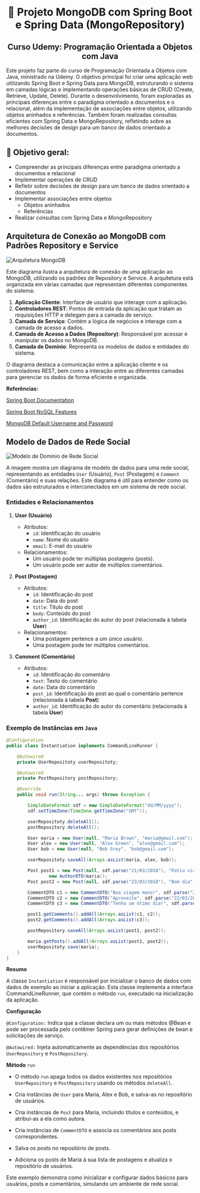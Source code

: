 <h1 align="center">🔗 Projeto MongoDB com Spring Boot e Spring Data (MongoRepository)</h1>

<h2 align="center">Curso Udemy: Programação Orientada a Objetos com Java</h2>

Este projeto faz parte do curso de Programação Orientada a Objetos com Java, ministrado na Udemy. O objetivo principal foi criar uma aplicação web utilizando Spring Boot e Spring Data para MongoDB, estruturando o sistema em camadas lógicas e implementando operações básicas de CRUD (Create, Retrieve, Update, Delete). Durante o desenvolvimento, foram exploradas as principais diferenças entre o paradigma orientado a documentos e o relacional, além da implementação de associações entre objetos, utilizando objetos aninhados e referências. Também foram realizadas consultas eficientes com Spring Data e MongoRepository, refletindo sobre as melhores decisões de design para um banco de dados orientado a documentos.

## 📌 Objetivo geral:
- Compreender as principais diferenças entre paradigma orientado a documentos e relacional 
- Implementar operações de CRUD 
- Refletir sobre decisões de design para um banco de dados orientado a documentos 
- Implementar associações entre objetos 
  - Objetos aninhados 
  - Referências
- Realizar consultas com Spring Data e MongoRepository

## Arquitetura de Conexão ao MongoDB com Padrões Repository e Service

![Arquitetura MongoDB](conectando_mongoDB_com_repository_e_service.png)

Este diagrama ilustra a arquitetura de conexão de uma aplicação ao MongoDB, utilizando os padrões de Repository e Service. A arquitetura está organizada em várias camadas que representam diferentes componentes do sistema:

1. **Aplicação Cliente**: Interface de usuário que interage com a aplicação.
2. **Controladores REST**: Pontos de entrada da aplicação que tratam as requisições HTTP e delegam para a camada de serviço.
3. **Camada de Serviço**: Contém a lógica de negócios e interage com a camada de acesso a dados.
4. **Camada de Acesso a Dados (Repository)**: Responsável por acessar e manipular os dados no MongoDB.
5. **Camada de Domínio**: Representa os modelos de dados e entidades do sistema.

O diagrama destaca a comunicação entre a aplicação cliente e os controladores REST, bem como a interação entre as diferentes camadas para gerenciar os dados de forma eficiente e organizada.

**Referências:** 

[Spring Boot Documentation](https://docs.spring.io/spring-boot/docs/current/reference/html/common-application-properties.html) 

[Spring Boot NoSQL Features](https://docs.spring.io/spring-boot/docs/current/reference/html/boot-features-nosql.html)  

[MongoDB Default Username and Password](https://stackoverflow.com/questions/38921414/mongodb-what-are-the-default-user-and-password) 

## Modelo de Dados de Rede Social

![Modelo de Domínio de Rede Social](modelo_de_dominio.png)

A imagem mostra um diagrama de modelo de dados para uma rede social, representando as entidades `User` (Usuário), `Post` (Postagem) e `Comment` (Comentário) e suas relações. Este diagrama é útil para entender como os dados são estruturados e interconectados em um sistema de rede social.

### Entidades e Relacionamentos

1. **User (Usuário)**
   - Atributos:
     - `id`: Identificação do usuário
     - `name`: Nome do usuário
     - `email`: E-mail do usuário
   - Relacionamentos:
     - Um usuário pode ter múltiplas postagens (posts).
     - Um usuário pode ser autor de múltiplos comentários.

2. **Post (Postagem)**
   - Atributos:
     - `id`: Identificação do post
     - `date`: Data do post
     - `title`: Título do post
     - `body`: Conteúdo do post
     - `author_id`: Identificação do autor do post (relacionada à tabela **User**)
   - Relacionamentos:
     - Uma postagem pertence a um único usuário.
     - Uma postagem pode ter múltiplos comentários.

3. **Comment (Comentário)**
   - Atributos:
     - `id`: Identificação do comentário
     - `text`: Texto do comentário
     - `date`: Data do comentário
     - `post_id`: Identificação do post ao qual o comentário pertence (relacionada à tabela **Post**)
     - `author_id`: Identificação do autor do comentário (relacionada à tabela **User**)

### Exemplo de Instâncias em `Java`
```java
@Configuration
public class Instantiation implements CommandLineRunner {

	@Autowired
	private UserRepositoty userRepositoty;

	@Autowired
	private PostRepository postRepository;

	@Override
	public void run(String... args) throws Exception {

		SimpleDateFormat sdf = new SimpleDateFormat("dd/MM/yyyy");
		sdf.setTimeZone(TimeZone.getTimeZone("GMT"));

		userRepositoty.deleteAll();
		postRepository.deleteAll();

		User maria = new User(null, "Maria Brown", "maria@gmail.com");
		User alex = new User(null, "Alex Green", "alex@gmail.com");
		User bob = new User(null, "Bob Grey", "bob@gmail.com");

		userRepositoty.saveAll(Arrays.asList(maria, alex, bob));

		Post post1 = new Post(null, sdf.parse("21/03/2018"), "Patiu viagem", "Vou viajar para ão Paulo. Abraços!",
				new AuthorDTO(maria));
		Post post2 = new Post(null, sdf.parse("23/03/2018"), "Bom dia", "Acordei feliz hoje!", new AuthorDTO(maria));

		CommentDTO c1 = new CommentDTO("Boa viagem mano!", sdf.parse("21/03/2018"), new AuthorDTO(alex));
		CommentDTO c2 = new CommentDTO("Aproveite", sdf.parse("22/03/2018"), new AuthorDTO(bob));
		CommentDTO c3 = new CommentDTO("Tenha um ótimo dia!", sdf.parse("23/03/2018"), new AuthorDTO(alex));

		post1.getComments().addAll(Arrays.asList(c1, c2));
		post2.getComments().addAll(Arrays.asList(c3));

		postRepository.saveAll(Arrays.asList(post1, post2));

		maria.getPosts().addAll(Arrays.asList(post1, post2));
		userRepositoty.save(maria);
	}
}
```
**Resumo**

A classe `Instantiation` é responsável por inicializar o banco de dados com dados de exemplo ao iniciar a aplicação. Esta classe implementa a interface CommandLineRunner, que contém o método `run`, executado na inicialização da aplicação.

**Configuração**

`@Configuration:` Indica que a classe declara um ou mais métodos @Bean e pode ser processada pelo contêiner Spring para gerar definições de bean e solicitações de serviço.

`@Autowired:` Injeta automaticamente as dependências dos repositórios `UserRepository` e `PostRepository`.

**Método** `run`

- O método `run` apaga todos os dados existentes nos repositórios `UserRepository` e `PostRepository` usando os métodos `deleteAll`.

- Cria instâncias de `User` para Maria, Alex e Bob, e salva-as no repositório de usuários.

- Cria instâncias de `Post` para Maria, incluindo títulos e conteúdos, e atribui-as a ela como autora.

- Cria instâncias de `CommentDTO` e associa os comentários aos posts correspondentes.

- Salva os posts no repositório de posts.

- Adiciona os posts de Maria à sua lista de postagens e atualiza o repositório de usuários.

Este exemplo demonstra como inicializar e configurar dados básicos para usuários, posts e comentários, simulando um ambiente de rede social.


















